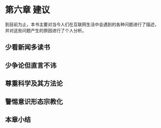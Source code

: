 # 第六章 建议

到目前为止，本书主要对当今人们在互联网生活中会遇到的各种问题进行了描述，并对这些问题产生的原因进行了个人分析。

## 少看新闻多读书

## 少争论但直言不讳

## 尊重科学及其方法论

## 警惕意识形态宗教化

## 本章小结
